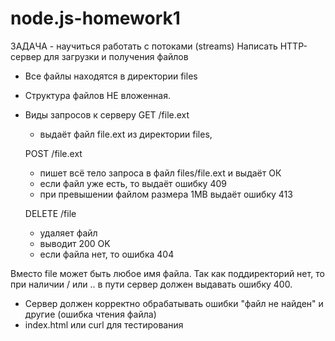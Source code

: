 # node.js-homework1
 ЗАДАЧА - научиться работать с потоками (streams)
 Написать HTTP-сервер для загрузки и получения файлов
 - Все файлы находятся в директории files
 - Структура файлов НЕ вложенная.

 - Виды запросов к серверу
   GET /file.ext
   - выдаёт файл file.ext из директории files,

   POST /file.ext
   - пишет всё тело запроса в файл files/file.ext и выдаёт ОК
   - если файл уже есть, то выдаёт ошибку 409
   - при превышении файлом размера 1MB выдаёт ошибку 413

   DELETE /file
   - удаляет файл
   - выводит 200 OK
   - если файла нет, то ошибка 404

 Вместо file может быть любое имя файла.
 Так как поддиректорий нет, то при наличии / или .. в пути сервер должен выдавать ошибку 400.

- Сервер должен корректно обрабатывать ошибки "файл не найден" и другие (ошибка чтения файла)
- index.html или curl для тестирования